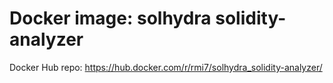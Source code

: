 # Docker image: solhydra solidity-analyzer

Docker Hub repo: https://hub.docker.com/r/rmi7/solhydra_solidity-analyzer/
